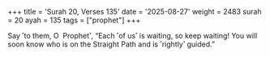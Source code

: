 +++
title = 'Surah 20, Verses 135'
date = '2025-08-27'
weight = 2483
surah = 20
ayah = 135
tags = ["prophet"]
+++

Say ˹to them, O  Prophet˺, “Each ˹of us˺ is waiting, so keep waiting! You will soon know who is on the Straight Path and is ˹rightly˺ guided.”